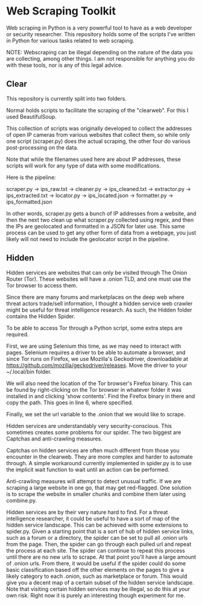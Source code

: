 # Web Scraping Toolkit

Web scraping in Python is a very powerful tool to have as a web developer or security researcher. This repository holds some of the scripts I've written in Python for various tasks related to web scraping.

NOTE: Webscraping can be illegal depending on the nature of the data you are collecting, among other things. I am not responsible for anything you do with these tools, nor is any of this legal advice.

## Clear

This repository is currently split into two folders. 

Normal holds scripts to facilitate the scraping of the "clearweb". For this I used BeautifulSoup. 

This collection of scripts was originally developed to collect the addresses of open IP cameras from various websites that collect them, so while only one script (scraper.py) does the actual scraping, the other four do various post-processing on the data. 

Note that while the filenames used here are about IP addresses, these scripts will work for any type of data with some modifications. 

Here is the pipeline:

scraper.py -> ips_raw.txt -> cleaner.py -> ips_cleaned.txt -> extractor.py -> ips_extracted.txt -> locator.py -> ips_located.json -> formatter.py -> ips_formatted.json

In other words, scraper.py gets a bunch of IP addresses from a website, and then the next two clean up what scraper.py collected using regex, and then the IPs are geolocated and formatted in a JSON for later use. This same process can be used to get any other form of data from a webpage, you just likely will not need to include the geolocator script in the pipeline.

## Hidden

Hidden services are websites that can only be visited through The Onion Router (Tor). These websites will have a .onion TLD, and one must use the Tor browser to access them. 

Since there are many forums and marketplaces on the deep web where threat actors trade/sell information, I thought a hidden service web crawler might be useful for threat intelligence research. As such, the Hidden folder contains the Hidden Spider. 

To be able to access Tor through a Python script, some extra steps are required.

First, we are using Selenium this time, as we may need to interact with pages. Selenium requires a driver to be able to automate a browser, and since Tor runs on Firefox, we use Mozilla's Geckodriver, downloadable at https://github.com/mozilla/geckodriver/releases. Move the driver to your ~/.local/bin folder.

We will also need the location of the Tor browser's Firefox binary. This can be found by right-clicking on the Tor browser in whatever folder it was installed in and clicking 'show contents'. Find the Firefox binary in there and copy the path. This goes in line 6, where specified.

Finally, we set the url variable to the .onion that we would like to scrape.

Hidden services are understandably very security-conscious. This sometimes creates some problems for our spider. The two biggest are Captchas and anti-crawling measures. 

Captchas on hidden services are often much different from those you encounter in the clearweb. They are more complex and harder to automate through. A simple workaround currently implemented in spider.py is to use the implicit wait function to wait until an action can be performed. 

Anti-crawling measures will attempt to detect unusual traffic. If we are scraping a large website in one go, that may get red-flagged. One solution is to scrape the website in smaller chunks and combine them later using combine.py.

Hidden services are by their very nature hard to find. For a threat intelligence researcher, it could be useful to have a sort of map of the hidden service landscape. This can be achieved with some extensions to spider.py. Given a starting point that is a sort of hub of hidden service links, such as a forum or a directory, the spider can be set to pull all .onion urls from the page. Then, the spider can go through each pulled url and repeat the process at each site. The spider can continue to repeat this process until there are no new urls to scrape. At that point you'll have a large amount of .onion urls. From there, it would be useful if the spider could do some basic classification based off the other elements on the pages to give a likely category to each .onion, such as marketplace or forum. This would give you a decent map of a certain subset of the hidden service landscape. Note that visiting certain hidden services may be illegal, so do this at your own risk. Right now it is purely an interesting though experiment for me.
